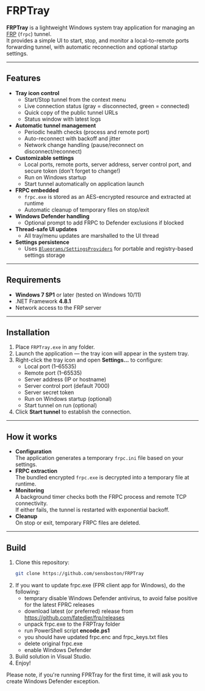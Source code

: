 # FRPTray

**FRPTray** is a lightweight Windows system tray application for managing an [FRP](https://github.com/fatedier/frp) (`frpc`) tunnel.  
It provides a simple UI to start, stop, and monitor a local-to-remote ports forwarding tunnel, with automatic reconnection and optional startup settings.

---

## Features

- **Tray icon control**
  - Start/Stop tunnel from the context menu
  - Live connection status (gray = disconnected, green = connected)
  - Quick copy of the public tunnel URLs
  - Status window with latest logs
- **Automatic tunnel management**
  - Periodic health checks (process and remote port)
  - Auto-reconnect with backoff and jitter
  - Network change handling (pause/reconnect on disconnect/reconnect)
- **Customizable settings**
  - Local ports, remote ports, server address, server control port, and secure token (don't forget to change!)
  - Run on Windows startup
  - Start tunnel automatically on application launch
- **FRPC embedded**
  - `frpc.exe` is stored as an AES-encrypted resource and extracted at runtime
  - Automatic cleanup of temporary files on stop/exit
- **Windows Defender handling**
  - Optional prompt to add FRPC to Defender exclusions if blocked
- **Thread-safe UI updates**
  - All tray/menu updates are marshalled to the UI thread
- **Settings persistence**
  - Uses [`Bluegrams/SettingsProviders`](https://github.com/Bluegrams/SettingsProviders) for portable and registry-based settings storage

---

## Requirements

- **Windows 7 SP1** or later (tested on Windows 10/11)
- .NET Framework **4.8.1**
- Network access to the FRP server

---

## Installation

1. Place `FRPTray.exe` in any folder.
2. Launch the application — the tray icon will appear in the system tray.
3. Right-click the tray icon and open **Settings...** to configure:
   - Local port (1–65535)
   - Remote port (1–65535)
   - Server address (IP or hostname)
   - Server control port (default 7000)
   - Server secret token
   - Run on Windows startup (optional)
   - Start tunnel on run (optional)
4. Click **Start tunnel** to establish the connection.

---

## How it works

- **Configuration**  
  The application generates a temporary `frpc.ini` file based on your settings.
- **FRPC extraction**  
  The bundled encrypted `frpc.exe` is decrypted into a temporary file at runtime.
- **Monitoring**  
  A background timer checks both the FRPC process and remote TCP connectivity.  
  If either fails, the tunnel is restarted with exponential backoff.
- **Cleanup**  
  On stop or exit, temporary FRPC files are deleted.

---

## Build

1. Clone this repository:
   ```bash
   git clone https://github.com/sensboston/FRPTray
2. If you want to update frpc.exe (FPR client app for Windows), do the following:
   - temprary disable Windows Defender antivirus, to avoid false positive for the latest FPRC releases
   - download latest (or preferred) release from https://github.com/fatedier/frp/releases 
   - unpack frpc.exe to the FRPTray folder
   - run PowerShell script **encode.ps1**
   - you should have updated frpc.enc and frpc_keys.txt files
   - delete original frpc.exe
   - enable Windows Defender
3. Build solution in Visual Studio.
4. Enjoy!

Please note, if you're running FPRTray for the first time, it will ask you to create Windows Defender exception.


  
